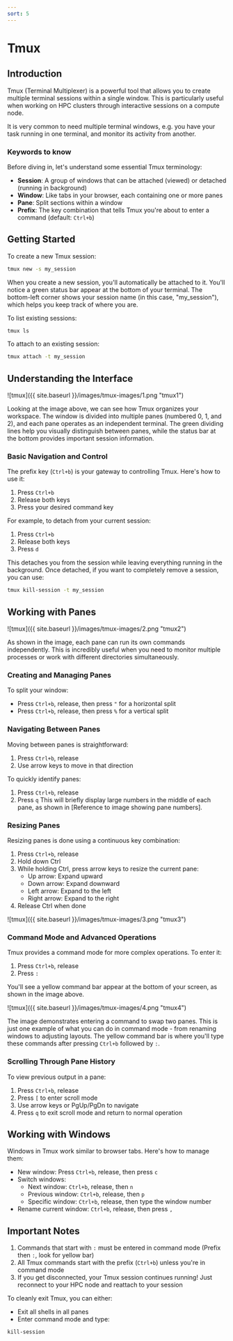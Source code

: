 ```yaml
---
sort: 5
---
```


# Tmux

## Introduction

Tmux (Terminal Multiplexer) is a powerful tool that allows you to create multiple terminal sessions within a single window.
This is particularly useful when working on HPC clusters through interactive sessions on a compute node.

It is very common to need multiple terminal windows, e.g. you have your task running in one terminal, and monitor its activity from another.

### Keywords to know

Before diving in, let's understand some essential Tmux terminology:

- **Session**: A group of windows that can be attached (viewed) or detached (running in background)
- **Window**: Like tabs in your browser, each containing one or more panes
- **Pane**: Split sections within a window
- **Prefix**: The key combination that tells Tmux you're about to enter a command (default: `Ctrl+b`)

## Getting Started

To create a new Tmux session:
```bash
tmux new -s my_session
```

When you create a new session, you'll automatically be attached to it. You'll notice a green status bar appear at the bottom of your terminal. The bottom-left corner shows your session name (in this case, "my_session"), which helps you keep track of where you are.

To list existing sessions:
```bash
tmux ls
```

To attach to an existing session:
```bash
tmux attach -t my_session
```

## Understanding the Interface

![tmux]({{ site.baseurl }}/images/tmux-images/1.png "tmux1")

Looking at the image above, we can see how Tmux organizes your workspace. The window is divided into multiple panes (numbered 0, 1, and 2), and each pane operates as an independent terminal. The green dividing lines help you visually distinguish between panes, while the status bar at the bottom provides important session information.

### Basic Navigation and Control

The prefix key (`Ctrl+b`) is your gateway to controlling Tmux. Here's how to use it:
1. Press `Ctrl+b`
2. Release both keys
3. Press your desired command key

For example, to detach from your current session:
1. Press `Ctrl+b`
2. Release both keys
3. Press `d`

This detaches you from the session while leaving everything running in the background. Once detached, if you want to completely remove a session, you can use:

```bash
tmux kill-session -t my_session
```

## Working with Panes

![tmux]({{ site.baseurl }}/images/tmux-images/2.png "tmux2")

As shown in the image, each pane can run its own commands independently. This is incredibly useful when you need to monitor multiple processes or work with different directories simultaneously.

### Creating and Managing Panes

To split your window:
- Press `Ctrl+b`, release, then press `"` for a horizontal split
- Press `Ctrl+b`, release, then press `%` for a vertical split

### Navigating Between Panes

Moving between panes is straightforward:
1. Press `Ctrl+b`, release
2. Use arrow keys to move in that direction

To quickly identify panes:
1. Press `Ctrl+b`, release
2. Press `q`
This will briefly display large numbers in the middle of each pane, as shown in [Reference to image showing pane numbers].

### Resizing Panes

Resizing panes is done using a continuous key combination:
1. Press `Ctrl+b`, release
2. Hold down Ctrl
3. While holding Ctrl, press arrow keys to resize the current pane:
   - Up arrow: Expand upward
   - Down arrow: Expand downward
   - Left arrow: Expand to the left
   - Right arrow: Expand to the right
4. Release Ctrl when done

![tmux]({{ site.baseurl }}/images/tmux-images/3.png "tmux3")

### Command Mode and Advanced Operations

Tmux provides a command mode for more complex operations. To enter it:
1. Press `Ctrl+b`, release
2. Press `:`

You'll see a yellow command bar appear at the bottom of your screen, as shown in the image above.

![tmux]({{ site.baseurl }}/images/tmux-images/4.png "tmux4")

The image demonstrates entering a command to swap two panes. This is just one example of what you can do in command mode - from renaming windows to adjusting layouts. The yellow command bar is where you'll type these commands after pressing `Ctrl+b` followed by `:`.

### Scrolling Through Pane History

To view previous output in a pane:
1. Press `Ctrl+b`, release
2. Press `[` to enter scroll mode
3. Use arrow keys or PgUp/PgDn to navigate
4. Press `q` to exit scroll mode and return to normal operation

## Working with Windows

Windows in Tmux work similar to browser tabs. Here's how to manage them:

- New window: Press `Ctrl+b`, release, then press `c`
- Switch windows:
  - Next window: `Ctrl+b`, release, then `n`
  - Previous window: `Ctrl+b`, release, then `p`
  - Specific window: `Ctrl+b`, release, then type the window number
- Rename current window: `Ctrl+b`, release, then press `,`

## Important Notes

1. Commands that start with `:` must be entered in command mode (Prefix then `:`, look for yellow bar)
2. All Tmux commands start with the prefix (`Ctrl+b`) unless you're in command mode
3. If you get disconnected, your Tmux session continues running! Just reconnect to your HPC node and reattach to your session

To cleanly exit Tmux, you can either:
- Exit all shells in all panes
- Enter command mode and type:

```
kill-session
```
